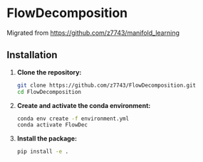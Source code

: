 # FlowDecomposition
Migrated from https://github.com/z7743/manifold_learning
## Installation

1. **Clone the repository:**
    ```bash
    git clone https://github.com/z7743/FlowDecomposition.git
    cd FlowDecomposition
    ```

2. **Create and activate the conda environment:**
    ```bash
    conda env create -f environment.yml
    conda activate FlowDec
    ```

3. **Install the package:**
    ```bash
    pip install -e .
    ```

